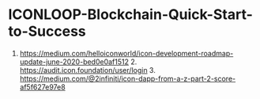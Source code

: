 # ICONLOOP-Blockchain-Quick-Start-to-Success
1. https://medium.com/helloiconworld/icon-development-roadmap-update-june-2020-bed0e0af1512 2. https://audit.icon.foundation/user/login 3. https://medium.com/@2infiniti/icon-dapp-from-a-z-part-2-score-af5f627e97e8

